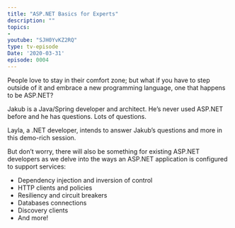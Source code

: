 ```yaml
---
title: "ASP.NET Basics for Experts"
description: ""
topics:
- 
youtube: "SJH0YvKZ2RQ"
type: tv-episode
Date: '2020-03-31'
episode: 0004
---
```


People love to stay in their comfort zone; but what if you have to step outside of it and embrace a new programming language, one that happens to be ASP.NET?

Jakub is a Java/Spring developer and architect. He’s never used ASP.NET before and he has questions. Lots of questions.

Layla, a .NET developer, intends to answer Jakub’s questions and more in this demo-rich session.

But don’t worry, there will also be something for existing ASP.NET developers as we delve into the ways an ASP.NET application is configured to support services:

- Dependency injection and inversion of control
- HTTP clients and policies
- Resiliency and circuit breakers
- Databases connections
- Discovery clients
- And more!